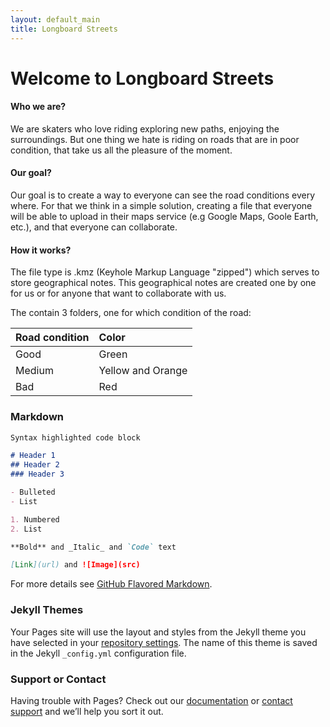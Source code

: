 ```yaml
---
layout: default_main
title: Longboard Streets
---
```

# Welcome to Longboard Streets

#### Who we are?

We are skaters who love riding exploring new paths, enjoying the surroundings. But one thing we hate is riding on roads that are in poor condition, that take us all the pleasure of the moment.

#### Our goal?

Our goal is to create a way to everyone can see the road conditions every where. For that we think in a simple solution, creating a file that everyone will be able to upload in their maps service (e.g Google Maps, Goole Earth, etc.), and that everyone can collaborate.

#### How it works?

The file type is .kmz (Keyhole Markup Language "zipped")
which serves to store geographical notes. This geographical notes are created one by one for us or for anyone that want to collaborate with us.

The contain 3 folders, one for which condition of the road:

| Road condition |       Color      |
|:---------------|:-----------------|
|      Good      |       Green      |
|     Medium     | Yellow and Orange|
|      Bad       |        Red       |

### Markdown


```markdown
Syntax highlighted code block

# Header 1
## Header 2
### Header 3

- Bulleted
- List

1. Numbered
2. List

**Bold** and _Italic_ and `Code` text

[Link](url) and ![Image](src)
```

For more details see [GitHub Flavored Markdown](https://guides.github.com/features/mastering-markdown/).

### Jekyll Themes

Your Pages site will use the layout and styles from the Jekyll theme you have selected in your [repository settings](https://github.com/ffilipef/longstreet/settings). The name of this theme is saved in the Jekyll `_config.yml` configuration file.

### Support or Contact

Having trouble with Pages? Check out our [documentation](https://help.github.com/categories/github-pages-basics/) or [contact support](https://github.com/contact) and we’ll help you sort it out.
